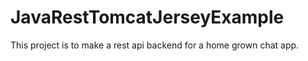 # JavaRestTomcatJerseyExample
This project is to make a rest api backend for a home grown chat app.
